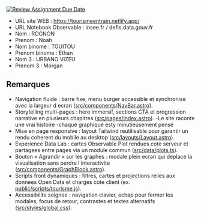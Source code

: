 [![Review Assignment Due Date](https://classroom.github.com/assets/deadline-readme-button-22041afd0340ce965d47ae6ef1cefeee28c7c493a6346c4f15d667ab976d596c.svg)](https://classroom.github.com/a/tzO_JqWG)

- URL site WEB : https://tourismeentrain.netlify.app/
- URL Notebook Observable : insee.fr / defis.data.gouv.fr
- Nom : ROGNON
- Prenom : Noah
- Nom binome : TOUITOU
- Prenom binome : Ethan
- Nom 3 : URBANO VIZEU
- Prenom 3 : Morgan

## Remarques

- Navigation fluide : barre fixe, menu burger accessible et synchronise avec la largeur d ecran ([src/components/NavBar.astro](src/components/NavBar.astro)).
- Storytelling multi-pages : hero immersif, sections CTA et progression narrative en plusieurs chapitres ([src/pages/index.astro](src/pages/index.astro)).
-Le site raconte une vrai histoire 
-chaque graphique esty minutieusement pensé
- Mise en page responsive : layout Tailwind reutilisable pour garantir un rendu coherent du mobile au desktop ([src/layouts/Layout.astro](src/layouts/Layout.astro)).
- Experience Data Lab : cartes Observable Plot rendues cote serveur et partagees entre pages via un module commun ([src/data/plots.ts](src/data/plots.ts)).
- Bouton « Agrandir » sur les graphes : modale plein ecran qui deplace la visualisation sans perdre l interactivite ([src/components/GraphBlock.astro](src/components/GraphBlock.astro)).
- Scripts front dynamiques : filtres, cartes et projections relies aux donnees Open Data et charges cote client (ex. [public/scripts/tourisme.js](public/scripts/tourisme.js)).
- Accessibilite soignee : navigation clavier, echap pour fermer les modales, focus de retour, contrastes et textes alternatifs ([src/styles/global.css](src/styles/global.css)).
